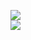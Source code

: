 [![](https://img.shields.io/badge/Made%20With-Github%20Spray-lightgrey.svg?style=for-the-badge&logo=github)](https://github.com/Annihil/github-spray#18815)  
[![](https://i.imgur.com/2DrTn0Z.gif)](https://github.com/Annihil/github-spray)